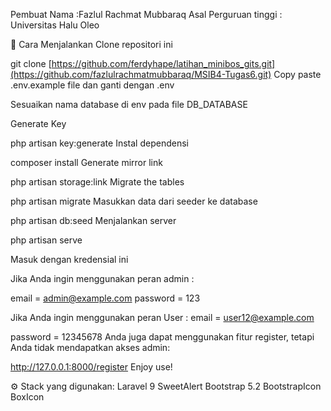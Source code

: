 Pembuat 
Nama :Fazlul Rachmat Mubbaraq
Asal Perguruan tinggi : Universitas Halu Oleo


📖 Cara Menjalankan
Clone repositori ini

git clone [https://github.com/ferdyhape/latihan_minibos_gits.git](https://github.com/fazlulrachmatmubbaraq/MSIB4-Tugas6.git)
Copy paste .env.example file dan ganti dengan .env

Sesuaikan nama database di env pada file DB_DATABASE

Generate Key

php artisan key:generate
Instal dependensi

composer install
Generate mirror link

php artisan storage:link
Migrate the tables

php artisan migrate
Masukkan data dari seeder ke database

php artisan db:seed
Menjalankan server

php artisan serve

Masuk dengan kredensial ini


Jika Anda ingin menggunakan peran admin :

email = admin@example.com
password = 123

Jika Anda ingin menggunakan peran User :
email = user12@example.com

password = 12345678
Anda juga dapat menggunakan fitur register, tetapi Anda tidak mendapatkan akses admin:

http://127.0.0.1:8000/register
Enjoy use!

⚙️ Stack yang digunakan:
Laravel 9
SweetAlert
Bootstrap 5.2
BootstrapIcon
BoxIcon


